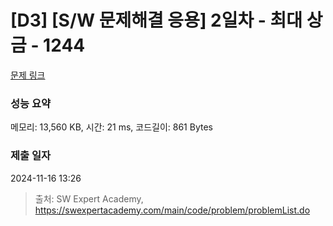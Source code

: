 # [D3] [S/W 문제해결 응용] 2일차 - 최대 상금 - 1244 

[문제 링크](https://swexpertacademy.com/main/code/problem/problemDetail.do?contestProbId=AV15Khn6AN0CFAYD) 

### 성능 요약

메모리: 13,560 KB, 시간: 21 ms, 코드길이: 861 Bytes

### 제출 일자

2024-11-16 13:26



> 출처: SW Expert Academy, https://swexpertacademy.com/main/code/problem/problemList.do